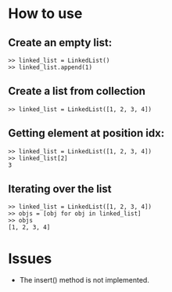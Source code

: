 # How to use

## Create an empty list:

```
>> linked_list = LinkedList()
>> linked_list.append(1)
```

## Create a list from collection

```>> linked_list = LinkedList([1, 2, 3, 4])```

## Getting element at position idx:

```
>> linked_list = LinkedList([1, 2, 3, 4])
>> linked_list[2]
3
```

## Iterating over the list
```
>> linked_list = LinkedList([1, 2, 3, 4])
>> objs = [obj for obj in linked_list]
>> objs 
[1, 2, 3, 4]
```

# Issues

- The insert() method is not implemented.
